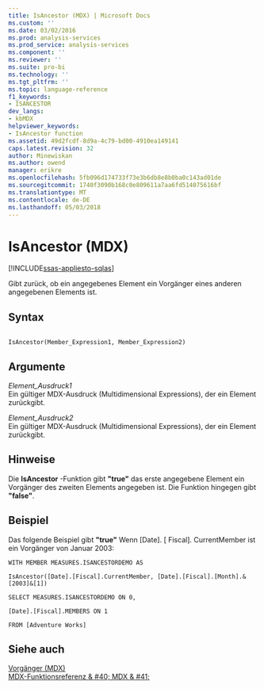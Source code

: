 ```yaml
---
title: IsAncestor (MDX) | Microsoft Docs
ms.custom: ''
ms.date: 03/02/2016
ms.prod: analysis-services
ms.prod_service: analysis-services
ms.component: ''
ms.reviewer: ''
ms.suite: pro-bi
ms.technology: ''
ms.tgt_pltfrm: ''
ms.topic: language-reference
f1_keywords:
- ISANCESTOR
dev_langs:
- kbMDX
helpviewer_keywords:
- IsAncestor function
ms.assetid: 49d2fcdf-8d9a-4c79-bd00-4910ea149141
caps.latest.revision: 32
author: Minewiskan
ms.author: owend
manager: erikre
ms.openlocfilehash: 5fb096d174733f73e3b6db8e8b0ba0c143ad01de
ms.sourcegitcommit: 1740f3090b168c0e809611a7aa6fd514075616bf
ms.translationtype: MT
ms.contentlocale: de-DE
ms.lasthandoff: 05/03/2018
---
```

# <a name="isancestor-mdx"></a>IsAncestor (MDX)
[!INCLUDE[ssas-appliesto-sqlas](../includes/ssas-appliesto-sqlas.md)]

  Gibt zurück, ob ein angegebenes Element ein Vorgänger eines anderen angegebenen Elements ist.  
  
## <a name="syntax"></a>Syntax  
  
```  
  
IsAncestor(Member_Expression1, Member_Expression2)   
```  
  
## <a name="arguments"></a>Argumente  
 *Element_Ausdruck1*  
 Ein gültiger MDX-Ausdruck (Multidimensional Expressions), der ein Element zurückgibt.  
  
 *Element_Ausdruck2*  
 Ein gültiger MDX-Ausdruck (Multidimensional Expressions), der ein Element zurückgibt.  
  
## <a name="remarks"></a>Hinweise  
 Die **IsAncestor** -Funktion gibt **"true"** das erste angegebene Element ein Vorgänger des zweiten Elements angegeben ist. Die Funktion hingegen gibt **"false"**.  
  
## <a name="example"></a>Beispiel  
 Das folgende Beispiel gibt **"true"** Wenn [Date]. [ Fiscal]. CurrentMember ist ein Vorgänger von Januar 2003:  
  
 `WITH MEMBER MEASURES.ISANCESTORDEMO AS`  
  
 `IsAncestor([Date].[Fiscal].CurrentMember, [Date].[Fiscal].[Month].&[2003]&[1])`  
  
 `SELECT MEASURES.ISANCESTORDEMO ON 0,`  
  
 `[Date].[Fiscal].MEMBERS ON 1`  
  
 `FROM [Adventure Works]`  
  
## <a name="see-also"></a>Siehe auch  
 [Vorgänger &#40;MDX&#41;](../mdx/ancestor-mdx.md)   
 [MDX-Funktionsreferenz & #40; MDX & #41;](../mdx/mdx-function-reference-mdx.md)  
  
  
